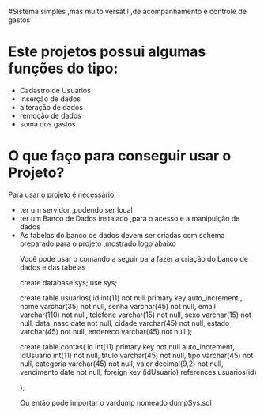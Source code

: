 #Sistema simples ,mas muito versátil ,de acompanhamento e controle de gastos
<br>
<h1>Este projetos possui algumas funções do tipo:</h1>
<ul>
<li>Cadastro de Usuários</li>
<li>Inserção de dados</li>
<li>alteração de dados</li>
<li>remoção de dados</li>
<li>soma dos gastos</li>

</ul>
<h1>O que faço para conseguir usar o Projeto?</h1>
<p>Para usar o projeto é necessário:</p>
<ul>
<li>ter um servidor ,podendo ser local</li>
<li>ter um Banco de Dados instalado ,para o acesso e a manipulção de dados</li>
<li>As tabelas do banco de dados devem ser criadas com schema preparado para o projeto ,mostrado logo abaixo</li>
<p>Você pode usar o comando a seguir para fazer a criação do banco de dados e das tabelas</p>
<p>create database sys;
use sys;


create table usuarios(
id int(11) not null primary key auto_increment ,
nome varchar(35) not null,
senha varchar(45) not null,
email varchar(110) not null,
telefone  varchar(15) not null,
sexo varchar(15) not null,
data_nasc date not null,
cidade varchar(45) not null,
estado varchar(45) not null,
endereco varchar(45) not null
);

create table contas(
id int(11) primary key not null auto_increment,
idUsuario int(11) not null,
titulo varchar(45) not null,
tipo varchar(45) not null,
categoria varchar(45) not null,
valor decimal(9,2) not null,
vencimento date not null,
 foreign key (idUsuario) references usuarios(id)


);</p>
<p>Ou então pode importar o vardump nomeado dumpSys.sql</p>

</ul>
